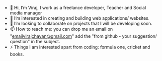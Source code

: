 - 👋 Hi, I’m Viraj, I work as a freelance developer, Teacher and Social media manager
- 👀 I’m interested in creating and building web applications/ websites.
- 💞️ I’m looking to collaborate on projects that I will be developing soon.
- 📫 How to reach me: you can drop me an email on "emailvirajchavan@gmail.com" add the "from github - your suggestion/ question" in the subject.
- ⚡ Things I am interested apart from coding: formula one, cricket and books. 

<!---
emailvirajchavan/emailvirajchavan is a ✨ special ✨ repository because its `README.md` (this file) appears on your GitHub profile.
You can click the Preview link to take a look at your changes.
--->

